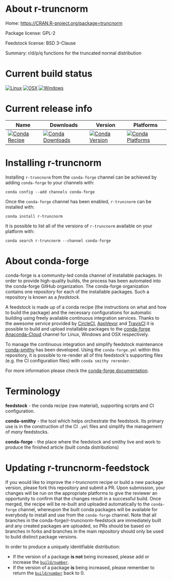 About r-truncnorm
=================

Home: https://CRAN.R-project.org/package=truncnorm

Package license: GPL-2

Feedstock license: BSD 3-Clause

Summary: r/d/p/q functions for the truncated normal distribution



Current build status
====================

[![Linux](https://img.shields.io/circleci/project/github/conda-forge/r-truncnorm-feedstock/master.svg?label=Linux)](https://circleci.com/gh/conda-forge/r-truncnorm-feedstock)
[![OSX](https://img.shields.io/travis/conda-forge/r-truncnorm-feedstock/master.svg?label=macOS)](https://travis-ci.org/conda-forge/r-truncnorm-feedstock)
[![Windows](https://img.shields.io/appveyor/ci/conda-forge/r-truncnorm-feedstock/master.svg?label=Windows)](https://ci.appveyor.com/project/conda-forge/r-truncnorm-feedstock/branch/master)

Current release info
====================

| Name | Downloads | Version | Platforms |
| --- | --- | --- | --- |
| [![Conda Recipe](https://img.shields.io/badge/recipe-r--truncnorm-green.svg)](https://anaconda.org/conda-forge/r-truncnorm) | [![Conda Downloads](https://img.shields.io/conda/dn/conda-forge/r-truncnorm.svg)](https://anaconda.org/conda-forge/r-truncnorm) | [![Conda Version](https://img.shields.io/conda/vn/conda-forge/r-truncnorm.svg)](https://anaconda.org/conda-forge/r-truncnorm) | [![Conda Platforms](https://img.shields.io/conda/pn/conda-forge/r-truncnorm.svg)](https://anaconda.org/conda-forge/r-truncnorm) |

Installing r-truncnorm
======================

Installing `r-truncnorm` from the `conda-forge` channel can be achieved by adding `conda-forge` to your channels with:

```
conda config --add channels conda-forge
```

Once the `conda-forge` channel has been enabled, `r-truncnorm` can be installed with:

```
conda install r-truncnorm
```

It is possible to list all of the versions of `r-truncnorm` available on your platform with:

```
conda search r-truncnorm --channel conda-forge
```


About conda-forge
=================

conda-forge is a community-led conda channel of installable packages.
In order to provide high-quality builds, the process has been automated into the
conda-forge GitHub organization. The conda-forge organization contains one repository
for each of the installable packages. Such a repository is known as a *feedstock*.

A feedstock is made up of a conda recipe (the instructions on what and how to build
the package) and the necessary configurations for automatic building using freely
available continuous integration services. Thanks to the awesome service provided by
[CircleCI](https://circleci.com/), [AppVeyor](https://www.appveyor.com/)
and [TravisCI](https://travis-ci.org/) it is possible to build and upload installable
packages to the [conda-forge](https://anaconda.org/conda-forge)
[Anaconda-Cloud](https://anaconda.org/) channel for Linux, Windows and OSX respectively.

To manage the continuous integration and simplify feedstock maintenance
[conda-smithy](https://github.com/conda-forge/conda-smithy) has been developed.
Using the ``conda-forge.yml`` within this repository, it is possible to re-render all of
this feedstock's supporting files (e.g. the CI configuration files) with ``conda smithy rerender``.

For more information please check the [conda-forge documentation](https://conda-forge.org/docs/).

Terminology
===========

**feedstock** - the conda recipe (raw material), supporting scripts and CI configuration.

**conda-smithy** - the tool which helps orchestrate the feedstock.
                   Its primary use is in the construction of the CI ``.yml`` files
                   and simplify the management of *many* feedstocks.

**conda-forge** - the place where the feedstock and smithy live and work to
                  produce the finished article (built conda distributions)


Updating r-truncnorm-feedstock
==============================

If you would like to improve the r-truncnorm recipe or build a new
package version, please fork this repository and submit a PR. Upon submission,
your changes will be run on the appropriate platforms to give the reviewer an
opportunity to confirm that the changes result in a successful build. Once
merged, the recipe will be re-built and uploaded automatically to the
`conda-forge` channel, whereupon the built conda packages will be available for
everybody to install and use from the `conda-forge` channel.
Note that all branches in the conda-forge/r-truncnorm-feedstock are
immediately built and any created packages are uploaded, so PRs should be based
on branches in forks and branches in the main repository should only be used to
build distinct package versions.

In order to produce a uniquely identifiable distribution:
 * If the version of a package **is not** being increased, please add or increase
   the [``build/number``](https://conda.io/docs/user-guide/tasks/build-packages/define-metadata.html#build-number-and-string).
 * If the version of a package **is** being increased, please remember to return
   the [``build/number``](https://conda.io/docs/user-guide/tasks/build-packages/define-metadata.html#build-number-and-string)
   back to 0.
